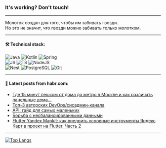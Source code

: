 ### It's working? Don't touch!

---
Молоток создан для того, чтобы им забивать гвозди. <br>
Но это не значит, что гвозди можно забивать только молотком.

---

#### 🛠️ Technical stack:

![Java](https://img.shields.io/badge/Java-informational?logo=Oracle&style=flat&logoColor=white&color=FF4500)
![Kotlin](https://img.shields.io/badge/Kotlin-informational?logo=Kotlin&style=flat&logoColor=white&color=774D97)
![Spring](https://img.shields.io/badge/SpringBoot-informational?logo=SpringBoot&style=flat&logoColor=white&color=6DB33F) <br>
![JS](https://img.shields.io/badge/JS-informational?logo=javaScript&style=flat&logoColor=black&color=F7Df1E)
![TS](https://img.shields.io/badge/TypeScript-informational?logo=typeScript&style=flat&logoColor=black&color=0667A8)
![NodeJS](https://img.shields.io/badge/NodeJS-informational?logo=node.js&style=flat&logoColor=white&color=70A760) <br>
![Nest](https://img.shields.io/badge/NestJS-informational?logo=NestJS&style=flat&logoColor=white&color=E0234E)
![PostgreSQL](https://img.shields.io/badge/PostgreSQL-informational?logo=PostgreSQL&style=flat&logoColor=white&color=DAA520)
![Git](https://img.shields.io/badge/Git-informational?logo=git&style=flat&logoColor=white&color=778899)

___

#### 💬 Latest posts from habr.com:

<!-- BLOG-POST-LIST:START -->
- [Где 15 минут пешком от дома до метро в Москве и как различать панельные дома…](https://habr.com/ru/articles/770044/?utm_source=habrahabr&utm_medium=rss&utm_campaign=770044)
- [Топ-3 авторских DevOps/сисадмин-канала](https://habr.com/ru/articles/770210/?utm_source=habrahabr&utm_medium=rss&utm_campaign=770210)
- [API: гайд для самых маленьких](https://habr.com/ru/articles/770208/?utm_source=habrahabr&utm_medium=rss&utm_campaign=770208)
- [Борьба с несбалансированными данными](https://habr.com/ru/companies/otus/articles/769242/?utm_source=habrahabr&utm_medium=rss&utm_campaign=769242)
- [Flutter Yandex Mapkit: как внедрить основные инструменты Яндекс Карт в проект на Flutter. Часть 2](https://habr.com/ru/companies/friflex/articles/770200/?utm_source=habrahabr&utm_medium=rss&utm_campaign=770200)
<!-- BLOG-POST-LIST:END -->

---
[![Top Langs](https://github-readme-stats-git-master-advtsetting-gmailcom.vercel.app/api/top-langs/?username=zloylis&langs_count=10&hide_title=false&title_color=e6edf3&size_weight=0.5&count_weight=0.5&layout=compact&hide_border=true&theme=dracula)](https://github.com/zloylis)

<!-- ![GitHub stats](https://github-readme-stats-git-master-advtsetting-gmailcom.vercel.app/api?username=zloylis&show_icons=true&hide_border=true&theme=dracula&hide_title=true&include_all_commits=true&count_private=true&hide=contribs&hide_rank=true) -->
